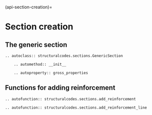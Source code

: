 (api-section-creation)=
# Section creation

## The generic section

```{eval-rst}
.. autoclass:: structuralcodes.sections.GenericSection

    .. automethod:: __init__

    .. autoproperty:: gross_properties

```

## Functions for adding reinforcement

```{eval-rst}
.. autofunction:: structuralcodes.sections.add_reinforcement

```

```{eval-rst}
.. autofunction:: structuralcodes.sections.add_reinforcement_line

```
